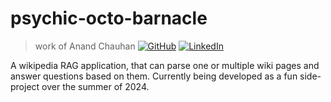 # psychic-octo-barnacle

> work of Anand Chauhan [![GitHub](https://img.icons8.com/?size=30&id=sbhfmWq4KRr1)](https://github.com/hauntedcupoftea) [![LinkedIn](https://img.icons8.com/?size=25&id=xuvGCOXi8Wyg)](https://www.linkedin.com/in/hauntedcupoftea/)

A wikipedia RAG application, that can parse one or multiple wiki pages and answer questions based on them. Currently being developed as a fun side-project over the summer of 2024.
